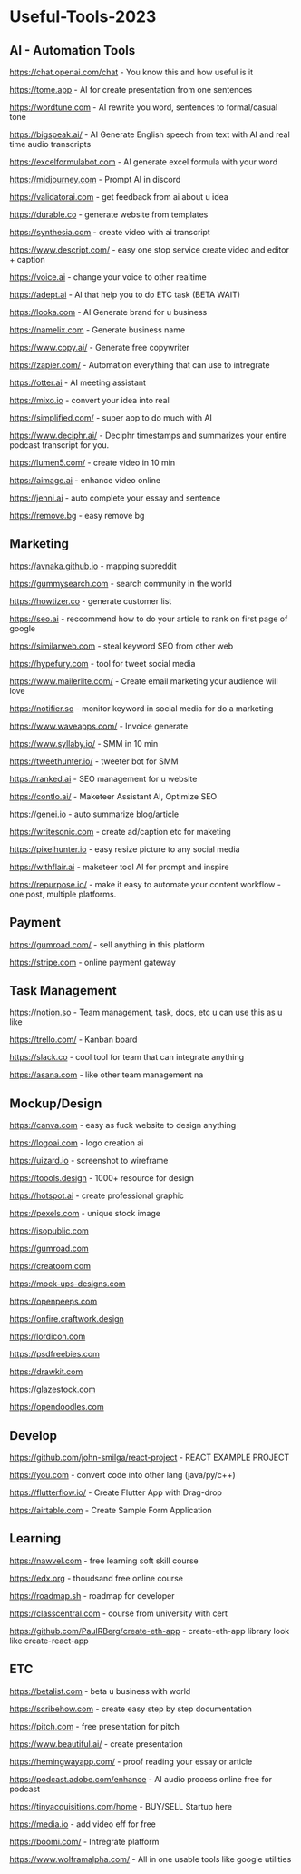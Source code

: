 # Useful-Tools-2023

## AI - Automation Tools


https://chat.openai.com/chat - You know this and how useful is it

https://tome.app - AI for create presentation from one sentences

https://wordtune.com - AI rewrite you word, sentences to formal/casual tone

https://bigspeak.ai/ - AI Generate English speech from text with AI and real time audio transcripts

https://excelformulabot.com - AI generate excel formula with your word

https://midjourney.com - Prompt AI in discord

https://validatorai.com - get feedback from ai about u idea

https://durable.co - generate website from templates

https://synthesia.com - create video with ai transcript

https://www.descript.com/ - easy one stop service create video and editor + caption

https://voice.ai - change your voice to other realtime

https://adept.ai - AI that help you to do ETC task (BETA WAIT)

https://looka.com - AI Generate brand for u business

https://namelix.com - Generate business name

https://www.copy.ai/ - Generate free copywriter

https://zapier.com/ - Automation everything that can use to intregrate

https://otter.ai - AI meeting assistant

https://mixo.io - convert your idea into real

https://simplified.com/ - super app to do much with AI

https://www.deciphr.ai/ - Deciphr timestamps and summarizes your entire podcast transcript for you.

https://lumen5.com/ - create video in 10 min

https://aimage.ai - enhance video online

https://jenni.ai - auto complete your essay and sentence

https://remove.bg - easy remove bg


## Marketing


https://avnaka.github.io - mapping subreddit

https://gummysearch.com - search community in the world

https://howtizer.co - generate customer list

https://seo.ai - reccommend how to do your article to rank on first page of google

https://similarweb.com - steal keyword SEO from other web

https://hypefury.com - tool for tweet social media

https://www.mailerlite.com/ - Create email marketing your audience will love

https://notifier.so - monitor keyword in social media for do a marketing 

https://www.waveapps.com/ - Invoice generate

https://www.syllaby.io/ - SMM in 10 min

https://tweethunter.io/ - tweeter bot for SMM

https://ranked.ai - SEO management for u website

https://contlo.ai/ - Maketeer Assistant AI, Optimize SEO

https://genei.io - auto summarize blog/article

https://writesonic.com - create ad/caption etc for maketing

https://pixelhunter.io - easy resize picture to any social media

https://withflair.ai - maketeer tool AI for prompt and inspire

https://repurpose.io/ - make it easy to automate your content workflow - one post, multiple platforms.


## Payment


https://gumroad.com/ - sell anything in this platform

https://stripe.com - online payment gateway



## Task Management


https://notion.so - Team management, task, docs, etc u can use this as u like

https://trello.com/ - Kanban board

https://slack.co - cool tool for team that can integrate anything

https://asana.com - like other team management na


## Mockup/Design


https://canva.com - easy as fuck website to design anything

https://logoai.com - logo creation ai

https://uizard.io - screenshot to wireframe

https://toools.design - 1000+ resource for design

https://hotspot.ai - create professional graphic

https://pexels.com - unique stock image 

https://isopublic.com

https://gumroad.com

https://creatoom.com

https://mock-ups-designs.com

https://openpeeps.com

https://onfire.craftwork.design

https://lordicon.com

https://psdfreebies.com

https://drawkit.com

https://glazestock.com

https://opendoodles.com


## Develop


https://github.com/john-smilga/react-project - REACT EXAMPLE PROJECT

https://you.com - convert code into other lang (java/py/c++)

https://flutterflow.io/ - Create Flutter App with Drag-drop

https://airtable.com - Create Sample Form Application

## Learning


https://nawvel.com - free learning soft skill course

https://edx.org - thoudsand free online course

https://roadmap.sh - roadmap for developer

https://classcentral.com - course from university with cert

https://github.com/PaulRBerg/create-eth-app - create-eth-app library look like create-react-app


## ETC


https://betalist.com - beta u business with world

https://scribehow.com - create easy step by step documentation

https://pitch.com - free presentation for pitch

https://www.beautiful.ai/ - create presentation

https://hemingwayapp.com/ - proof reading your essay or article

https://podcast.adobe.com/enhance - AI audio process online free for podcast

https://tinyacquisitions.com/home - BUY/SELL Startup here

https://media.io - add video eff for free

https://boomi.com/ - Intregrate platform

https://www.wolframalpha.com/ - All in one usable tools like google utilities
